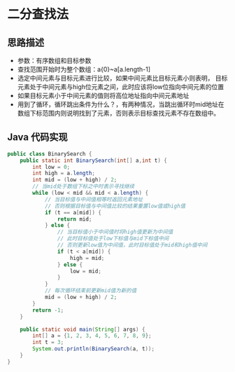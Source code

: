 # 二分查找法

## 思路描述

- 参数：有序数组和目标参数
- 查找范围开始时为整个数组：a{0}~a[a.length-1]
- 选定中间元素与目标元素进行比较，如果中间元素比目标元素小则表明， 目标元素处于中间元素与high位元素之间，此时应该将low位指向中间元素的位置
- 如果目标元素小于中间元素的值则将高位地址指向中间元素地址 
- 用到了循环，循环跳出条件为什么？，有两种情况，当跳出循环时mid地址在数组下标范围内则说明找到了元素，否则表示目标查找元素不存在数组中。

##  Java 代码实现

```java
public class BinarySearch {
    public static int BinarySearch(int[] a,int t) {
        int low = 0;
        int high = a.length;
        int mid = (low + high) / 2;
        // 当mid处于数组下标之中时表示寻找继续
        while (low < mid && mid < a.length) {
            // 当目标值与中间值相等时返回元素地址
            // 否则根据目标值与中间值比较的结果重置low值或high值
            if (t == a[mid]) {
                return mid;
            } else {
                // 当目标值小于中间值时将high值更新为中间值
                // 此时目标值处于low下标值与mid下标值中间
                // 否则更新low值为中间值，此时目标值处于mid和high值中间
                if (t < a[mid]) {
                    high = mid;
                } else {
                    low = mid;
                }
            }
            // 每次循环结束前更新mid值为新的值
            mid = (low + high) / 2;
        }
        return -1;
    }

    public static void main(String[] args) {
        int[] a = {1, 2, 3, 4, 5, 6, 7, 8, 9};
        int t = 3;
        System.out.println(BinarySearch(a, t));
    }
}

```



